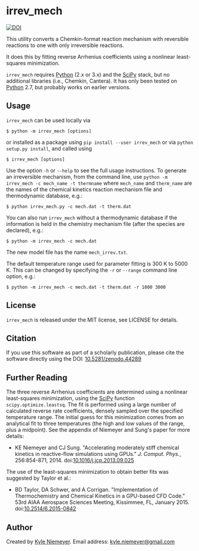 irrev_mech
=======

[![DOI](https://zenodo.org/badge/doi/10.5281/zenodo.44289.svg)](http://dx.doi.org/10.5281/zenodo.44289)

This utility converts a Chemkin-format reaction mechanism with reversible reactions to one with only irreversible reactions.

It does this by fitting reverse Arrhenius coefficients using a nonlinear least-squares minimization.

`irrev_mech` requires [Python] (2.x or 3.x) and the [SciPy] stack, but no additional libraries (i.e., Chemkin, Cantera). It has only been tested on [Python] 2.7, but probably works on earlier versions.

Usage
-------

`irrev_mech` can be used locally via

    $ python -m irrev_mech [options]

or installed as a package using `pip install --user irrev_mech` or via `python setup.py install`, and called using

    $ irrev_mech [options]

Use the option `-h` or `--help` to see the full usage instructions. To generate an irreversible mechanism, from the command line, use `python -m irrev_mech -c mech_name -t thermname` where `mech_name` and `therm_name` are the names of the chemical kinetics reaction mechanism file and thermodynamic database, e.g.:

    $ python irrev_mech.py -c mech.dat -t therm.dat

You can also run `irrev_mech` without a thermodynamic database if the information is held in the chemistry mechanism file (after the species are declared), e.g.:

    $ python -m irrev_mech -c mech.dat

The new model file has the name `mech_irrev.txt`.

The default temperature range used for parameter fitting is 300 K to 5000 K. This can be changed by specifying the `-r` or `--range` command line option, e.g.:

    $ python -m irrev_mech -c mech.dat -t therm.dat -r 1000 3000

License
-------

`irrev_mech` is released under the MIT license, see LICENSE for details.

Citation
--------
If you use this software as part of a scholarly publication, please cite the software directly using the DOI: [10.5281/zenodo.44289](http://dx.doi.org/10.5281/zenodo.44289)


Further Reading
---------------

The three reverse Arrhenius coefficients are determined using a nonlinear least-squares minimization, using the [SciPy] function `scipy.optimize.leastsq`. The fit is performed using a large number of calculated reverse rate coefficients, densely sampled over the specified temperature range. The initial guess for this minimization comes from an analytical fit to three temperatures (the high and low values of the range, plus a midpoint). See the appendix of Niemeyer and Sung's paper for more details:

* KE Niemeyer and CJ Sung. "Accelerating moderately stiff chemical kinetics in reactive-flow simulations using GPUs." *J. Comput. Phys.*, 256:854-871, 2014. doi:[10.1016/j.jcp.2013.09.025](http://dx.doi.org/10.1016/j.jcp.2013.09.025)

The use of the least-squares minimization to obtain better fits was suggested by Taylor et al.:

 * BD Taylor, DA Schwer, and A Corrigan. "Implementation of Thermochemistry and Chemical Kinetics in a GPU-based CFD Code." 53rd AIAA Aerospace Sciences Meeting, Kissimmee, FL, January 2015. doi:[10.2514/6.2015-0842](http://dx.doi.org/10.2514/6.2015-0842)

Author
------

Created by [Kyle Niemeyer](http://kyleniemeyer.com). Email address: [kyle.niemeyer@gmail.com](mailto:kyle.niemeyer@gmail.com)


[Python]: http://python.org/
[SciPy]: http://scipy.org/

